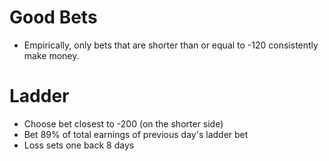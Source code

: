 # Good Bets
- Empirically, only bets that are shorter than or equal to -120 consistently make money.

# Ladder
- Choose bet closest to -200 (on the shorter side)
- Bet 89% of total earnings of previous day's ladder bet
- Loss sets one back 8 days